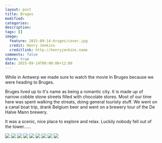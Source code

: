 ```yaml
---
layout: post
title: Bruges
modified:
categories: 
description:
tags: []
image:
  feature: 2015-09-14-bruges/cover.jpg
  credit: Henry Jenkins
  creditlink: http://henryjenkins.name
comments: false
share: true
date: 2015-09-14T00:00:00+12:00
---
```


While in Antwerp we made sure to watch the movie In Bruges because we were
heading to Bruges.

Bruges lived up to it's name as being a romantic city. It is made up of narrow cobble stone
streets filled with chocolate stores. Most of our time here was spent walking
the streats, doing general touristy stuff. We went on a canal boat trip, drank
Belgium beer and went on a brewery tour of the De Halve Mann brewery.

It was a scenic, nice place to explore and relax. Luckily nobody fell out of the
tower......

<img src="/images/2015-09-14-bruges/IMG_20150914_142201_640px.jpg">

<img src="/images/2015-09-14-bruges/IMG_20150914_113027_640px.jpg">

<img src="/images/2015-09-14-bruges/IMG_20150914_092800_640px.jpg">

<img src="/images/2015-09-14-bruges/IMG_20150914_114838_640px.jpg">

<img src="/images/2015-09-14-bruges/IMG_20150914_102138_640px.jpg">

<img src="/images/2015-09-14-bruges/IMG_20150914_165618_640px.jpg">

<img src="/images/2015-09-14-bruges/IMG_20150914_112529_640px.jpg">

<img src="/images/2015-09-14-bruges/IMG_20150914_135322_640px.jpg">

<img src="/images/2015-09-14-bruges/IMG_20150915_125103_640px.jpg">
